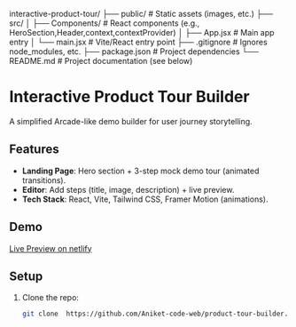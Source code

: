 interactive-product-tour/
├── public/               # Static assets (images, etc.)
├── src/
│   ├── Components/       # React components (e.g., HeroSection,Header,context,contextProvider)
│   ├── App.jsx           # Main app entry
│   └── main.jsx          # Vite/React entry point
├── .gitignore            # Ignores node_modules, etc.
├── package.json          # Project dependencies
└── README.md             # Project documentation (see below)


# Interactive Product Tour Builder

A simplified Arcade-like demo builder for user journey storytelling.  

## Features
- **Landing Page**: Hero section + 3-step mock demo tour (animated transitions).  
- **Editor**: Add steps (title, image, description) + live preview.  
- **Tech Stack**: React, Vite, Tailwind CSS, Framer Motion (animations).  

## Demo
[Live Preview on netlify](https://6835f41277edb89d66fdcaba--thunderous-cajeta-4b0309.netlify.app/)  

## Setup
1. Clone the repo:
   ```bash
   git clone  https://github.com/Aniket-code-web/product-tour-builder.git